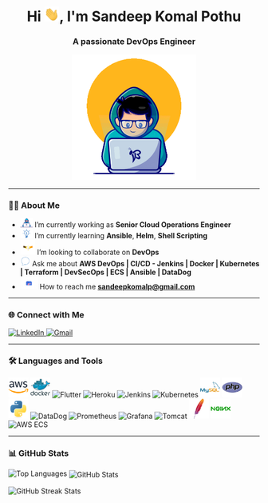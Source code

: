 <h1 align="center">Hi <img src="https://github.com/SandeepKomal/SandeepKomal/blob/main/assets/Hi.gif?raw=true" alt="DevOps GIF" width="30">, I'm Sandeep Komal Pothu</h1>
<h3 align="center">A passionate DevOps Engineer</h3>

<p align="center">
  <img src="https://github.com/SandeepKomal/SandeepKomal/blob/main/assets/giphy%20(1).gif?raw=true" alt="DevOps GIF" width="250">
</p>

---

### 👨‍💻 About Me

- <img src="https://github.com/SandeepKomal/SandeepKomal/blob/main/assets/Developer.gif?raw=true" alt="DevOps GIF" width="25"> I’m currently working as **Senior Cloud Operations Engineer**
- <img src="https://github.com/SandeepKomal/SandeepKomal/blob/main/assets/E2Ak.gif?raw=true" alt="DevOps GIF" width="25"> I’m currently learning **Ansible**, **Helm**, **Shell Scripting**
- <img src="https://github.com/SandeepKomal/SandeepKomal/blob/main/assets/O3Qk.gif?raw=true" alt="DevOps GIF" width="30"> I’m looking to collaborate on **DevOps**
- <img src="https://github.com/SandeepKomal/SandeepKomal/blob/main/assets/speech-bubble-5022_512.gif?raw=true" alt="DevOps GIF" width="20"> Ask me about **AWS DevOps | CI/CD - Jenkins | Docker | Kubernetes | Terraform | DevSecOps | ECS | Ansible | DataDog**
- <img src="https://github.com/SandeepKomal/SandeepKomal/blob/main/assets/giphy.gif?raw=true" alt="DevOps GIF" width="35"> How to reach me **[sandeepkomalp@gmail.com](mailto:sandeepkomalp@gmail.com)**

---

### 🌐 Connect with Me

<div align="left">
  <a href="https://www.linkedin.com/in/sandeep-komal-pothu-ba4497283/" target="blank">
    <img src="https://img.shields.io/static/v1?message=LinkedIn&logo=linkedin&label=&color=0077B5&logoColor=white&labelColor=&style=for-the-badge" height="35" alt="LinkedIn" />
  </a>
  <a href="mailto:sandeepkomalp@gmail.com" target="blank">
    <img src="https://img.shields.io/static/v1?message=Gmail&logo=gmail&label=&color=D14836&logoColor=white&labelColor=&style=for-the-badge" height="35" alt="Gmail" />
  </a>
</div>

---

### 🛠️ Languages and Tools

<p align="left">
  <img src="https://raw.githubusercontent.com/devicons/devicon/master/icons/amazonwebservices/amazonwebservices-original-wordmark.svg" alt="AWS" width="40" height="40"/>
  <img src="https://raw.githubusercontent.com/devicons/devicon/master/icons/docker/docker-original-wordmark.svg" alt="Docker" width="40" height="40"/>
  <img src="https://www.vectorlogo.zone/logos/flutterio/flutterio-icon.svg" alt="Flutter" width="40" height="40"/>
  <img src="https://www.vectorlogo.zone/logos/heroku/heroku-icon.svg" alt="Heroku" width="40" height="40"/>
  <img src="https://www.vectorlogo.zone/logos/jenkins/jenkins-icon.svg" alt="Jenkins" width="40" height="40"/>
  <img src="https://www.vectorlogo.zone/logos/kubernetes/kubernetes-icon.svg" alt="Kubernetes" width="40" height="40"/>
  <img src="https://raw.githubusercontent.com/devicons/devicon/master/icons/mysql/mysql-original-wordmark.svg" alt="MySQL" width="40" height="40"/>
  <img src="https://raw.githubusercontent.com/devicons/devicon/master/icons/php/php-original.svg" alt="PHP" width="40" height="40"/>
  <img src="https://raw.githubusercontent.com/devicons/devicon/master/icons/python/python-original.svg" alt="Python" width="40" height="40"/>
  <img src="https://www.vectorlogo.zone/logos/datadoghq/datadoghq-icon.svg" alt="DataDog" width="40" height="40"/>
  <img src="https://www.vectorlogo.zone/logos/prometheusio/prometheusio-icon.svg" alt="Prometheus" width="40" height="40"/>
  <img src="https://www.vectorlogo.zone/logos/grafana/grafana-icon.svg" alt="Grafana" width="40" height="40"/>
  <img src="https://www.vectorlogo.zone/logos/apache_tomcat/apache_tomcat-icon.svg" alt="Tomcat" width="40" height="40"/>
  <img src="https://raw.githubusercontent.com/devicons/devicon/master/icons/apache/apache-original.svg" alt="Apache" width="40" height="40"/>
  <img src="https://raw.githubusercontent.com/devicons/devicon/master/icons/nginx/nginx-original.svg" alt="Nginx" width="40" height="40"/>
  <img src="https://www.vectorlogo.zone/logos/amazon_ecs/amazon_ecs-icon.svg" alt="AWS ECS" width="40" height="40"/>
</p>


---

### 📊 GitHub Stats

<p>
  <img align="left" src="https://github-readme-stats.vercel.app/api/top-langs?username=sandeepkomal&show_icons=true&locale=en&layout=compact" alt="Top Languages" />
</p>

<p>
  &nbsp;<img align="center" src="https://github-readme-stats.vercel.app/api?username=sandeepkomal&show_icons=true&locale=en" alt="GitHub Stats" />
</p>

<p>
  <img align="center" src="https://github-readme-streak-stats.herokuapp.com/?user=sandeepkomal&" alt="GitHub Streak Stats" />
</p>

